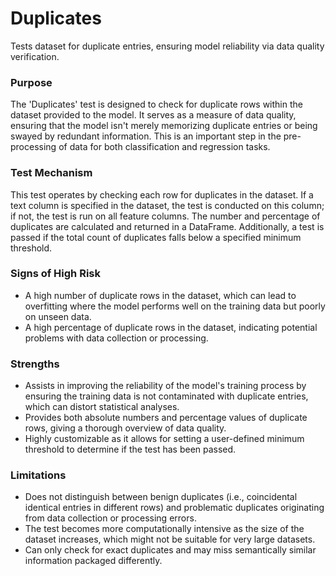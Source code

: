 # Duplicates

Tests dataset for duplicate entries, ensuring model reliability via data quality verification.

### Purpose

The 'Duplicates' test is designed to check for duplicate rows within the dataset provided to the model. It serves
as a measure of data quality, ensuring that the model isn't merely memorizing duplicate entries or being swayed by
redundant information. This is an important step in the pre-processing of data for both classification and
regression tasks.

### Test Mechanism

This test operates by checking each row for duplicates in the dataset. If a text column is specified in the
dataset, the test is conducted on this column; if not, the test is run on all feature columns. The number and
percentage of duplicates are calculated and returned in a DataFrame. Additionally, a test is passed if the total
count of duplicates falls below a specified minimum threshold.

### Signs of High Risk

- A high number of duplicate rows in the dataset, which can lead to overfitting where the model performs well on
the training data but poorly on unseen data.
- A high percentage of duplicate rows in the dataset, indicating potential problems with data collection or
processing.

### Strengths

- Assists in improving the reliability of the model's training process by ensuring the training data is not
contaminated with duplicate entries, which can distort statistical analyses.
- Provides both absolute numbers and percentage values of duplicate rows, giving a thorough overview of data
quality.
- Highly customizable as it allows for setting a user-defined minimum threshold to determine if the test has been
passed.

### Limitations

- Does not distinguish between benign duplicates (i.e., coincidental identical entries in different rows) and
problematic duplicates originating from data collection or processing errors.
- The test becomes more computationally intensive as the size of the dataset increases, which might not be suitable
for very large datasets.
- Can only check for exact duplicates and may miss semantically similar information packaged differently.